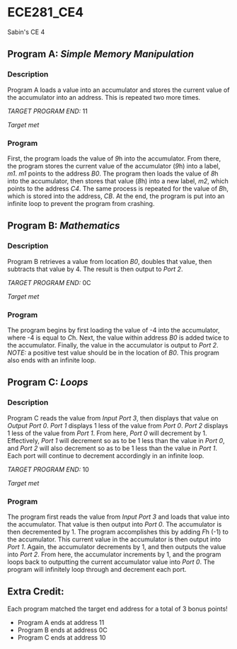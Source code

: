 ECE281_CE4
==========

Sabin's CE 4

## Program A: *Simple Memory Manipulation*

### Description
Program A loads a value into an accumulator and stores the current value of the accumulator into an address.  This is repeated two more times.

*TARGET PROGRAM END:* 11

*Target met*

### Program
First, the program loads the value of *9*h into the accumulator.  From there, the program stores the current value of the accumulator (*9*h) into a label, *m1*.  *m1* points to the address *B0*.  The program then loads the value of *8*h into the accumulator, then stores that value (*8*h) into a new label, *m2*, which points to the address *C4*.  The same process is repeated for the value of *B*h, which is stored into the address, *CB*.  At the end, the program is put into an infinite loop to prevent the program from crashing.



## Program B: *Mathematics*

### Description
Program B retrieves a value from location *B0*, doubles that value, then subtracts that value by 4.  The result is then output to *Port 2*.  

*TARGET PROGRAM END:* 0C

*Target met*

### Program
The program begins by first loading the value of -4 into the accumulator, where -4 is equal to *C*h.  Next, the value within address *B0* is added twice to the accumulator.  Finally, the value in the accumulator is output to *Port 2*.  *NOTE:* a positive test value should be in the location of *B0*.  This program also ends with an infinite loop. 


## Program C: *Loops*

### Description
Program C reads the value from *Input Port 3*, then displays that value on *Output Port 0*.  *Port 1* displays 1 less of the value from *Port 0*.  *Port 2* displays 1 less of the value from *Port 1*.  From here, *Port 0* will decrement by 1.  Effectively, *Port 1* will decrement so as to be 1 less than the value in *Port 0*, and *Port 2* will also decrement so as to be 1 less than the value in *Port 1*.  Each port will continue to decrement accordingly in an infinite loop.

*TARGET PROGRAM END:* 10

*Target met*

### Program
The program first reads the value from *Input Port 3* and loads that value into the accumulator.  That value is then output into *Port 0*.  The accumulator is then decremented by 1.  The program accomplishes this by adding *F*h (-1) to the accumulator.  This current value in the accumulator is then output into *Port 1*.  Again, the accumulator decrements by 1, and then outputs the value into *Port 2*.  From here, the accumulator increments by 1, and the program loops back to outputting the current accumulator value into *Port 0*.  The program will infinitely loop through and decrement each port.


## Extra Credit:
Each program matched the target end address for a total of 3 bonus points!
* Program A ends at address 11
* Program B ends at address 0C
* Program C ends at address 10
